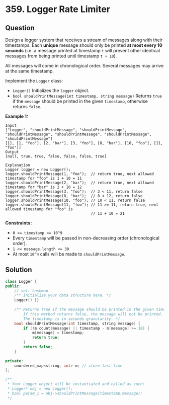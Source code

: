 # 359. Logger Rate Limiter

## Question

Design a logger system that receives a stream of messages along with their timestamps. Each **unique** message should only be printed **at most every 10 seconds** \(i.e. a message printed at timestamp `t` will prevent other identical messages from being printed until timestamp `t + 10`\).

All messages will come in chronological order. Several messages may arrive at the same timestamp.

Implement the `Logger` class:

* `Logger()` Initializes the `logger` object.
* `bool shouldPrintMessage(int timestamp, string message)` Returns `true` if the `message` should be printed in the given `timestamp`, otherwise returns `false`.

**Example 1:**

```text
Input
["Logger", "shouldPrintMessage", "shouldPrintMessage", "shouldPrintMessage", "shouldPrintMessage", "shouldPrintMessage", "shouldPrintMessage"]
[[], [1, "foo"], [2, "bar"], [3, "foo"], [8, "bar"], [10, "foo"], [11, "foo"]]
Output
[null, true, true, false, false, false, true]

Explanation
Logger logger = new Logger();
logger.shouldPrintMessage(1, "foo");  // return true, next allowed timestamp for "foo" is 1 + 10 = 11
logger.shouldPrintMessage(2, "bar");  // return true, next allowed timestamp for "bar" is 2 + 10 = 12
logger.shouldPrintMessage(3, "foo");  // 3 < 11, return false
logger.shouldPrintMessage(8, "bar");  // 8 < 12, return false
logger.shouldPrintMessage(10, "foo"); // 10 < 11, return false
logger.shouldPrintMessage(11, "foo"); // 11 >= 11, return true, next allowed timestamp for "foo" is
                                      // 11 + 10 = 21
```

**Constraints:**

* `0 <= timestamp <= 10^9`
* Every `timestamp` will be passed in non-decreasing order \(chronological order\).
* `1 <= message.length <= 30`
* At most `10^4` calls will be made to `shouldPrintMessage`.

## Solution

```cpp
class Logger {
public:
    // sol: hashmap
    /** Initialize your data structure here. */
    Logger() {}
    
    /** Returns true if the message should be printed in the given timestamp, otherwise returns false.
        If this method returns false, the message will not be printed.
        The timestamp is in seconds granularity. */
    bool shouldPrintMessage(int timestamp, string message) {
        if (!m.count(message) || timestamp - m[message] >= 10) {
            m[message] = timestamp;
            return true;
        }
        return false;
    }
    
private:
    unordered_map<string, int> m; // store last time
};

/**
 * Your Logger object will be instantiated and called as such:
 * Logger* obj = new Logger();
 * bool param_1 = obj->shouldPrintMessage(timestamp,message);
 */
```


